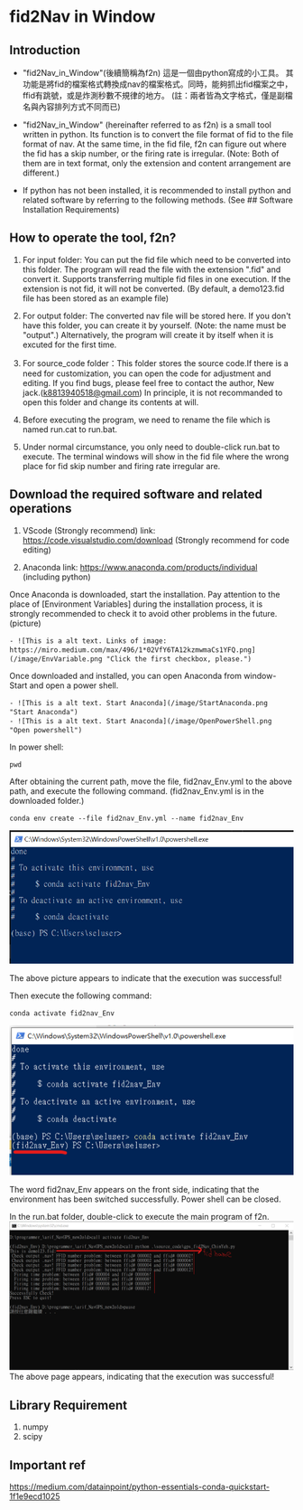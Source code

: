 # fid2Nav in Window
## Introduction
- "fid2Nav_in_Window"(後續簡稱為f2n) 這是一個由python寫成的小工具。
其功能是將fid的檔案格式轉換成nav的檔案格式。同時，能夠抓出fid檔案之中，ffid有跳號，或是炸測秒數不規律的地方。
(註：兩者皆為文字格式，僅是副檔名與內容排列方式不同而已)

- "fid2Nav_in_Window" (hereinafter referred to as f2n) is a small tool written in python. Its function is to convert the file format of fid to the file format of nav. At the same time, in the fid file, f2n can figure out where the fid has a skip number, or the firing rate is irregular. (Note: Both of them are in text format, only the extension and content arrangement are different.)

- If python has not been installed, it is recommended to install python and related software by referring to the following methods. (See ## Software Installation Requirements)

<!-- - 如果已經安裝了python，那麼您可以試試直接滑鼠左鍵兩下run.bat這個檔案。理論上應該就可以執行。 -->

## How to operate the tool, f2n?
1. For input folder: You can put the fid file which need to be converted into this folder. The program will read the file with the extension ".fid" and convert it. Supports transferring multiple fid files in one execution. If the extension is not fid, it will not be converted. (By default, a demo123.fid file has been stored as an example file)

2. For output folder: The converted nav file will be stored here. If you don't have this folder, you can create it by yourself. (Note: the name must be "output".) Alternatively, the program will create it by itself when it is excuted for the first time.

3. For source_code folder：This folder stores the source code.If there is a need for customization, you can open the code for adjustment and editing. If you find bugs, please feel free to contact the author, New jack.(k8813940518@gmail.com)
In principle, it is not recommanded to open this folder and change its contents at will.

4. Before executing the program, we need to rename the file which is named run.cat to run.bat.

5. Under normal circumstance, you only need to double-click run.bat to execute. The terminal windows will show in the fid file where the wrong place for fid skip number and firing rate irregular are.

## Download the required software and related operations
1. VScode (Strongly recommend) link: https://code.visualstudio.com/download
 (Strongly recommend for code editing)

2. Anaconda link: https://www.anaconda.com/products/individual
 (including python)

Once Anaconda is downloaded, start the installation. 
Pay attention to the place of [Environment Variables] during the installation process, it is strongly recommended to check it to avoid other problems in the future. (picture)

    - ![This is a alt text. Links of image: https://miro.medium.com/max/496/1*02VfY6TA12kzmwmaCs1YFQ.png](/image/EnvVariable.png "Click the first checkbox, please.")

Once downloaded and installed, you can open Anaconda from window-Start and open a power shell.
    
    - ![This is a alt text. Start Anaconda](/image/StartAnaconda.png "Start Anaconda")
    - ![This is a alt text. Start Anaconda](/image/OpenPowerShell.png "Open powershell")



In power shell: 
```
pwd
```

After obtaining the current path, move the file, fid2nav_Env.yml to the above path, and execute the following command. (fid2nav_Env.yml is in the downloaded folder.)


```
conda env create --file fid2nav_Env.yml --name fid2nav_Env
```

![This is a alt text. createEnvSuccessfully](/image/createEnvSuccessfully.png "createEnvSuccessfully")


The above picture appears to indicate that the execution was successful!

Then execute the following command:

```
conda activate fid2nav_Env
```
![This is a alt text. activateEnvSuccessfully](/image/activateEnvSuccessfully.png "activateEnvSuccessfullyn")

The word fid2nav_Env appears on the front side, indicating that the environment has been switched successfully. Power shell can be closed.

In the run.bat folder, double-click to execute the main program of f2n.
![This is a alt text. activateEnvSuccessfully](/image/runSuccessfully.png "activateEnvSuccessfullyn")
The above page appears, indicating that the execution was successful!

## Library Requirement
1. numpy
2. scipy

## Important ref
https://medium.com/datainpoint/python-essentials-conda-quickstart-1f1e9ecd1025